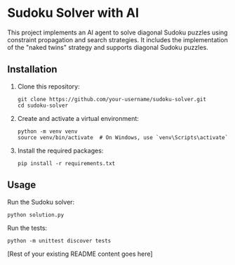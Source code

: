 # Sudoku Solver with AI

   This project implements an AI agent to solve diagonal Sudoku puzzles using constraint propagation and search strategies. It includes the implementation of the "naked twins" strategy and supports diagonal Sudoku puzzles.

   ## Installation

   1. Clone this repository:
      ```
      git clone https://github.com/your-username/sudoku-solver.git
      cd sudoku-solver
      ```

   2. Create and activate a virtual environment:
      ```
      python -m venv venv
      source venv/bin/activate  # On Windows, use `venv\Scripts\activate`
      ```

   3. Install the required packages:
      ```
      pip install -r requirements.txt
      ```

   ## Usage

   Run the Sudoku solver:
   ```
   python solution.py
   ```

   Run the tests:
   ```
   python -m unittest discover tests
   ```

   [Rest of your existing README content goes here]